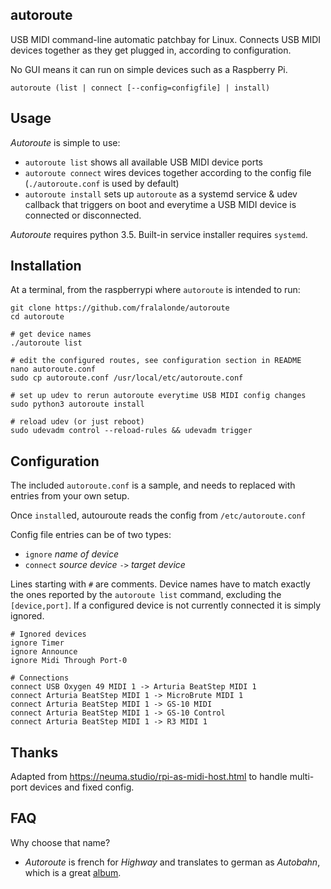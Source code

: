 autoroute
---------
USB MIDI command-line automatic patchbay for Linux. Connects USB MIDI devices together as they get plugged in, according to configuration.

No GUI means it can run on simple devices such as a Raspberry Pi. 

`autoroute (list | connect [--config=configfile] | install)`

## Usage

_Autoroute_ is simple to use:
- `autoroute list` shows all available USB MIDI device ports
- `autoroute connect` wires devices together according to the config file (`./autoroute.conf` is used by default)
- `autoroute install` sets up `autoroute` as a systemd service & udev callback that triggers on boot and everytime a USB MIDI device is connected or disconnected.

_Autoroute_ requires python 3.5. Built-in service installer requires `systemd`.

## Installation

At a terminal, from the raspberrypi where `autoroute` is intended to run:

```
git clone https://github.com/fralalonde/autoroute
cd autoroute

# get device names
./autoroute list

# edit the configured routes, see configuration section in README
nano autoroute.conf
sudo cp autoroute.conf /usr/local/etc/autoroute.conf

# set up udev to rerun autoroute everytime USB MIDI config changes
sudo python3 autoroute install

# reload udev (or just reboot)
sudo udevadm control --reload-rules && udevadm trigger
```

## Configuration

The included `autoroute.conf` is a sample, and needs to replaced with entries from your own setup.

Once `install`ed, autouroute reads the config from `/etc/autoroute.conf`

Config file entries can be of two types:
- `ignore` _name of device_ 
- `connect` _source device_ `->` _target device_

Lines starting with `#` are comments.
Device names have to match exactly the ones reported by the `autoroute list` command, excluding the `[device,port]`. 
If a configured device is not currently connected it is simply ignored.

```
# Ignored devices
ignore Timer
ignore Announce
ignore Midi Through Port-0

# Connections
connect USB Oxygen 49 MIDI 1 -> Arturia BeatStep MIDI 1
connect Arturia BeatStep MIDI 1 -> MicroBrute MIDI 1
connect Arturia BeatStep MIDI 1 -> GS-10 MIDI
connect Arturia BeatStep MIDI 1 -> GS-10 Control
connect Arturia BeatStep MIDI 1 -> R3 MIDI 1
```

## Thanks
Adapted from https://neuma.studio/rpi-as-midi-host.html to handle multi-port devices and fixed config.

## FAQ
Why choose that name?
- _Autoroute_ is french for _Highway_ and translates to german as _Autobahn_, which is a great [album](https://en.wikipedia.org/wiki/Autobahn_%28album%29).
